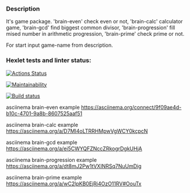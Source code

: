 ### Description

It's game package. 'brain-even' check even or not, 'brain-calc' calculator game, 'brain-gcd' find biggest common
divisor, 'brain-progression' fill mised number in arithmetic progression, 'brain-prime' check prime or not.

For start input game-name from description.

### Hexlet tests and linter status:

[![Actions Status](https://github.com/Data-Wan/java-project-lvl1/workflows/hexlet-check/badge.svg)](https://github.com/Data-Wan/java-project-lvl1/actions)

[![Maintainability](https://api.codeclimate.com/v1/badges/87fed9cae053eba834fb/maintainability)](https://codeclimate.com/github/Data-Wan/java-project-lvl1/maintainability)

[![Build status](https://github.com/Data-Wan/java-project-lvl1/actions/workflows/linter-check.yml/badge.svg)](https://github.com/Data-Wan/java-project-lvl1/actions/workflows/linter-check.yml)

asciinema brain-even example
<https://asciinema.org/connect/9f09ae4d-b10c-4701-9a8b-8607525aaf51>

asciinema brain-calc example
<https://asciinema.org/a/D7MI4oLTRRHMpwVgWCY0kcpcN>

asciinema brain-gcd example
<https://asciinema.org/a/ei5CWYQFZNccZRkogrDgkUHjA>

asciinema brain-progression example
<https://asciinema.org/a/dt8mJ2Pw1tVXINRSq7NuUmDig>

asciinema brain-prime example
<https://asciinema.org/a/wC2lpKB0EjRi4OzO11RV#OouTx>